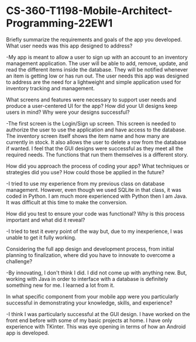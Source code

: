 # CS-360-T1198-Mobile-Architect-Programming-22EW1

Briefly summarize the requirements and goals of the app you developed. What user needs was this app designed to address?

  -My app is meant to allow a user to sign up with an account to an inventory management application. The user will be able to add, remove, update, and read the different items inside the database. They will be notified whenever an item is getting low or has run out. The user needs this app was designed to address are the need for a lightweight and simple application used for inventory tracking and management.

What screens and features were necessary to support user needs and produce a user-centered UI for the app? How did your UI designs keep users in mind? Why were your designs successful?

  -The first screen is the Login/Sign up screen. This screen is needed to authorize the user to use the application and have access to the database. The inventory screen itself shows the item name and how many are currently in stock. It also allows the user to delete a row from the database if wanted. I feel that the GUI designs were successful as they meet all the required needs. The functions that run them themselves is a different story.

How did you approach the process of coding your app? What techniques or strategies did you use? How could those be applied in the future?

  -I tried to use my experience from my previous class on database management. However, even though we used SQLite in that class, it was coded in Python. I am much more experienced with Python then I am Java. It was difficult at this time to make the conversion.
  
How did you test to ensure your code was functional? Why is this process important and what did it reveal?
  
  -I tried to test it every point of the way but, due to my inexperience, I was unable to get it fully working.
  
Considering the full app design and development process, from initial planning to finalization, where did you have to innovate to overcome a challenge?
  
  -By innovating, I don't think I did. I did not come up with anything new. But, working with Java in order to interface with a database is definitely something new for me. I learned a lot from it.
  
In what specific component from your mobile app were you particularly successful in demonstrating your knowledge, skills, and experience?
  
  -I think I was particularly successful at the GUI design. I have worked on the front end before with some of my basic projects at home. I have only experience with TKinter. This was eye opening in terms of how an Android app is developed.
